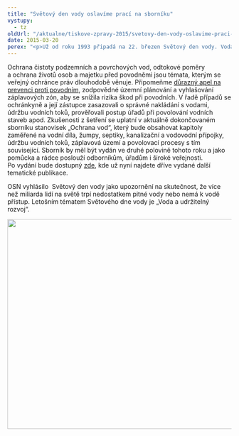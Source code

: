```yaml
---
title: "Světový den vody oslavíme prací na sborníku"
vystupy:
  - tz
oldUrl: "/aktualne/tiskove-zpravy-2015/svetovy-den-vody-oslavime-praci-na-sborniku"
date: 2015-03-20
perex: "<p>Už od roku 1993 připadá na 22. březen Světový den vody. Voda je totiž neodmyslitelnou součástí našeho života, podmínkou přežití a fungování každého živého organismu. Veřejná ochránkyně práv, její zástupce a kolektiv právníků z oddělení stavebního řádu oslaví den vody prací na sborníku stanovisek „Ochrana vod“.</p>"
---
```


<!-- imported from the old website -->

<p>Ochrana čistoty podzemních a povrchových vod, odtokové poměry a ochrana životů osob a majetku před povodněmi jsou témata, kterým se veřejný ochránce práv dlouhodobě věnuje. Připomeňme <a href="/tiskove-zpravy/tiskove-zpravy-2014/vime-ze-se-povodne-budou-opakovat-prevenci-vsak-zanedbavame/" target="_blank">důrazný apel na prevenci proti povodním</a>, zodpovědné územní plánování a vyhlašování záplavových zón, aby se snížila rizika škod při povodních. V řadě případů se ochránkyně a její zástupce zasazovali o správné nakládání s vodami, údržbu vodních toků, prověřovali postup úřadů při povolování vodních staveb apod. Zkušenosti z šetření se uplatní v aktuálně dokončovaném sborníku stanovisek „Ochrana vod“, který bude obsahovat kapitoly zaměřené na vodní díla, žumpy, septiky, kanalizační a vodovodní přípojky, údržbu vodních toků, záplavová území a povolovací procesy s tím související. Sborník by měl být vydán ve druhé polovině tohoto roku a jako pomůcka a rádce poslouží odborníkům, úřadům i široké veřejnosti. Po vydání bude dostupný <a href="/dalsi-aktivity/publikace/sborniky-stanoviska/">zde</a>, kde už nyní najdete dříve vydané další tematické publikace.</p><p>OSN vyhlásilo  Světový den vody jako upozornění na skutečnost, že více než miliarda lidí na světě trpí nedostatkem pitné vody nebo nemá k vodě přístup. Letošním tématem Světového dne vody je „Voda a udržitelný rozvoj“.</p><p><img src="https://www.ochrance.cz/uploads/RTEmagicC_voda-web.jpg.jpg" height="473" width="630" alt="" /></p>
